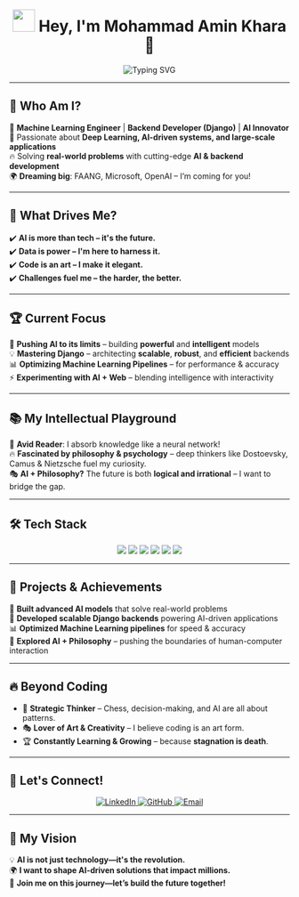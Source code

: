 <h1 align="center">  
  <img src="https://media.giphy.com/media/hvRJCLFzcasrR4ia7z/giphy.gif" width="40px">  
  Hey, I'm <strong>Mohammad Amin Khara</strong> 🚀  
</h1>  

<p align="center">  
  <img src="https://readme-typing-svg.herokuapp.com?font=Fira+Code&size=25&pause=1000&color=00F7F7&center=true&vCenter=true&width=800&lines=AI+%7C+Machine+Learning+%7C+Backend+Django;Building+the+Future+with+Code+and+Intelligence;Engineer%2C+Thinker%2C+Problem+Solver%2C+Game+Changer;AI+is+the+Future%2C+and+I'm+Here+to+Shape+It!" alt="Typing SVG" />  
</p>  

---

## 🌟 Who Am I?  
🚀 **Machine Learning Engineer** | **Backend Developer (Django)** | **AI Innovator**  
🎯 Passionate about **Deep Learning, AI-driven systems, and large-scale applications**  
🔥 Solving **real-world problems** with cutting-edge **AI & backend development**  
🌍 **Dreaming big**: FAANG, Microsoft, OpenAI – I’m coming for you!  

---

## 🎯 What Drives Me?  
✔️ **AI is more than tech – it's the future.**  
✔️ **Data is power – I'm here to harness it.**  
✔️ **Code is an art – I make it elegant.**  
✔️ **Challenges fuel me – the harder, the better.**  

---

## 🏆 Current Focus  
🚀 **Pushing AI to its limits** – building **powerful** and **intelligent** models  
💡 **Mastering Django** – architecting **scalable**, **robust**, and **efficient** backends  
📊 **Optimizing Machine Learning Pipelines** – for performance & accuracy  
⚡ **Experimenting with AI + Web** – blending intelligence with interactivity  

---

## 📚 My Intellectual Playground  
📖 **Avid Reader**: I absorb knowledge like a neural network!  
🔥 **Fascinated by philosophy & psychology** – deep thinkers like Dostoevsky, Camus & Nietzsche fuel my curiosity.  
🎭 **AI + Philosophy?** The future is both **logical and irrational** – I want to bridge the gap.  

---

## 🛠️ Tech Stack  
<p align="center">  
  <img src="https://img.shields.io/badge/Python-3776AB?style=for-the-badge&logo=python&logoColor=white" />  
  <img src="https://img.shields.io/badge/Django-092E20?style=for-the-badge&logo=django&logoColor=white" />  
  <img src="https://img.shields.io/badge/TensorFlow-FF6F00?style=for-the-badge&logo=tensorflow&logoColor=white" />  
  <img src="https://img.shields.io/badge/PyTorch-EE4C2C?style=for-the-badge&logo=pytorch&logoColor=white" />  
  <img src="https://img.shields.io/badge/Linux-FCC624?style=for-the-badge&logo=linux&logoColor=black" />  
  <img src="https://img.shields.io/badge/PostgreSQL-336791?style=for-the-badge&logo=postgresql&logoColor=white" /> 
</p>  

---

## 🚀 Projects & Achievements  
🧠 **Built advanced AI models** that solve real-world problems  
🔗 **Developed scalable Django backends** powering AI-driven applications  
📊 **Optimized Machine Learning pipelines** for speed & accuracy  
🚀 **Explored AI + Philosophy** – pushing the boundaries of human-computer interaction  

---

## 🔥 Beyond Coding  
- 🎯 **Strategic Thinker** – Chess, decision-making, and AI are all about patterns.  
- 🎭 **Lover of Art & Creativity** – I believe coding is an art form.  
- 🏆 **Constantly Learning & Growing** – because **stagnation is death**.  

---

## 💬 Let's Connect!  
<p align="center">  
  <a href="https://www.linkedin.com/in/your-profile" target="_blank">  
    <img src="https://img.shields.io/badge/LinkedIn-0A66C2?style=for-the-badge&logo=linkedin&logoColor=white" alt="LinkedIn" />  
  </a>  
  <a href="https://github.com/your-profile" target="_blank">  
    <img src="https://img.shields.io/badge/GitHub-181717?style=for-the-badge&logo=github&logoColor=white" alt="GitHub" />  
  </a>  
  <a href="mailto:your-email@example.com" target="_blank">  
    <img src="https://img.shields.io/badge/Email-D14836?style=for-the-badge&logo=gmail&logoColor=white" alt="Email" />  
  </a>  
</p>  

---

## 🎯 My Vision  
💡 **AI is not just technology—it's the revolution.**  
🌍 **I want to shape AI-driven solutions that impact millions.**  
🚀 **Join me on this journey—let’s build the future together!**  
